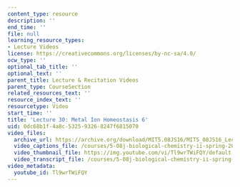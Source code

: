 ```yaml
---
content_type: resource
description: ''
end_time: ''
file: null
learning_resource_types:
- Lecture Videos
license: https://creativecommons.org/licenses/by-nc-sa/4.0/
ocw_type: ''
optional_tab_title: ''
optional_text: ''
parent_title: Lecture & Recitation Videos
parent_type: CourseSection
related_resources_text: ''
resource_index_text: ''
resourcetype: Video
start_time: ''
title: 'Lecture 30: Metal Ion Homeostasis 6'
uid: 0dc68b1f-4a8c-5325-9326-8247f6815070
video_files:
  archive_url: https://archive.org/download/MIT5.08JS16/MIT5_08JS16_Lecture_30_300k.mp4
  video_captions_file: /courses/5-08j-biological-chemistry-ii-spring-2016/7e8459bdfb19594ba95af6b5909f6c56_Tl9wrTWiFQY.vtt
  video_thumbnail_file: https://img.youtube.com/vi/Tl9wrTWiFQY/default.jpg
  video_transcript_file: /courses/5-08j-biological-chemistry-ii-spring-2016/d543ac35e1c452661918612a1d4340a4_Tl9wrTWiFQY.pdf
video_metadata:
  youtube_id: Tl9wrTWiFQY
---
```

